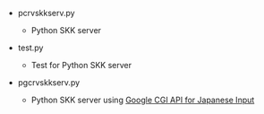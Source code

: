 
* pcrvskkserv.py

  * Python SKK server

* test.py

  * Test for Python SKK server

* pgcrvskkserv.py

  * Python SKK server using [Google CGI API for Japanese Input](https://www.google.co.jp/ime/cgiapi.html)
